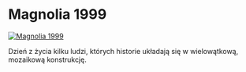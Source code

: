 Magnolia 1999 
=============
[![Magnolia 1999 ](http://vidos.pl/images/player.gif)](http://vidos.pl/magnolia-1999)

 Dzień z życia kilku ludzi, których historie układają się w wielowątkową, mozaikową konstrukcję.

